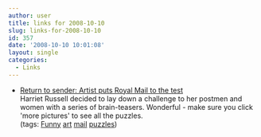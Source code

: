 ```yaml
---
author: user
title: links for 2008-10-10
slug: links-for-2008-10-10
id: 357
date: '2008-10-10 10:01:08'
layout: single
categories:
  - Links
---
```


*   [Return to sender: Artist puts Royal Mail to the test](http://www.independent.co.uk/news/uk/this-britain/return-to-sender-artist-puts-royal-mail-to-the-test-955499.html)  
    Harriet Russell decided to lay down a challenge to her postmen and women with a series of brain-teasers. Wonderful - make sure you click 'more pictures' to see all the puzzles.  
    (tags: [Funny](http://delicious.com/superpat/Funny) [art](http://delicious.com/superpat/art) [mail](http://delicious.com/superpat/mail) [puzzles](http://delicious.com/superpat/puzzles))  
